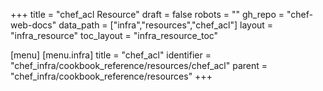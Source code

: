 +++
title = "chef_acl Resource"
draft = false
robots = ""
gh_repo = "chef-web-docs"
data_path = ["infra","resources","chef_acl"]
layout = "infra_resource"
toc_layout = "infra_resource_toc"

[menu]
  [menu.infra]
    title = "chef_acl"
    identifier = "chef_infra/cookbook_reference/resources/chef_acl"
    parent = "chef_infra/cookbook_reference/resources"
+++

<!-- The contents of this page are automatically generated from the chef_acl.yaml file in the data directory. -->
<!-- To suggest a change, edit the https://github.com/chef/chef/blob/main/lib/chef/resource/chef_acl.rb file
      and submit a pull request to the https://github.com/chef/chef repository. -->
